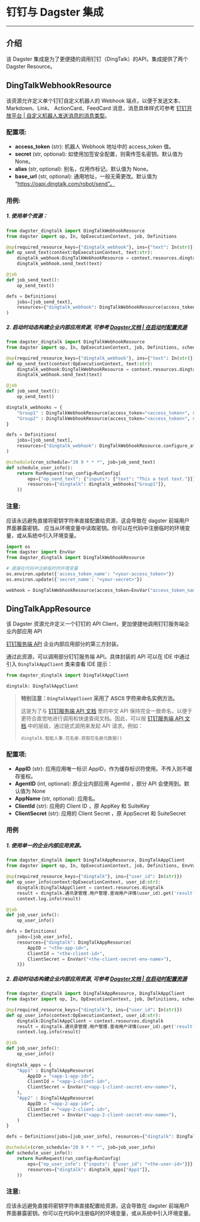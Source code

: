 # 钉钉与 Dagster 集成

---

## 介绍

该 Dagster 集成是为了更便捷的调用钉钉（DingTalk）的API，集成提供了两个 Dagster Resource。


## DingTalkWebhookResource

该资源允许定义单个钉钉自定义机器人的 Webhook 端点，以便于发送文本、Markdown、Link、 ActionCard、FeedCard 消息，消息具体样式可参考
[钉钉开放平台 | 自定义机器人发送消息的消息类型](https://open.dingtalk.com/document/orgapp/custom-bot-send-message-type)。

### 配置项:

- **access_token** (str):
        机器人 Webhook 地址中的 access_token 值。
- **secret** (str, optional):
    如使用加签安全配置，则需传签名密钥。默认值为 None。
- **alias** (str, optional):
    别名，仅用作标记。默认值为 None。
- **base_url** (str, optional):
    通用地址，一般无需更改。默认值为 “https://oapi.dingtalk.com/robot/send”。

### 用例:

##### 1. 使用单个资源：
```python
from dagster_dingtalk import DingTalkWebhookResource
from dagster import op, In, OpExecutionContext, job, Definitions

@op(required_resource_keys={"dingtalk_webhook"}, ins={"text": In(str)})
def op_send_text(context:OpExecutionContext, text:str):
    dingtalk_webhook:DingTalkWebhookResource = context.resources.dingtalk_webhook
    dingtalk_webhook.send_text(text)

@job
def job_send_text():
    op_send_text()

defs = Definitions(
    jobs=[job_send_text],
    resources={"dingtalk_webhook": DingTalkWebhookResource(access_token = "<access_token>", secret = "<secret>")}
)
```

##### 2. 启动时动态构建企业内部应用资源, 可参考 [Dagster文档 | 在启动时配置资源](https://docs.dagster.io/concepts/resources#configuring-resources-at-launch-time)

```python
from dagster_dingtalk import DingTalkWebhookResource
from dagster import op, In, OpExecutionContext, job, Definitions, schedule, RunRequest, RunConfig

@op(required_resource_keys={"dingtalk_webhook"}, ins={"text": In(str)})
def op_send_text(context:OpExecutionContext, text:str):
    dingtalk_webhook:DingTalkWebhookResource = context.resources.dingtalk_webhook
    dingtalk_webhook.send_text(text)

@job
def job_send_text():
    op_send_text()

dingtalk_webhooks = {
    "Group1" : DingTalkWebhookResource(access_token="<access_token>", secret="<secret>", alias="Group1"),
    "Group2" : DingTalkWebhookResource(access_token="<access_token>", secret="<secret>", alias="Group2")
}

defs = Definitions(
    jobs=[job_send_text], 
    resources={"dingtalk_webhook": DingTalkWebhookResource.configure_at_launch()}
)

@schedule(cron_schedule="20 9 * * *", job=job_send_text)
def schedule_user_info():
    return RunRequest(run_config=RunConfig(
        ops={"op_send_text": {"inputs": {"text": "This a test text."}}},
        resources={"dingtalk": dingtalk_webhooks["Group1"]},
    ))
```

### 注意:

应该永远避免直接将密钥字符串直接配置给资源，这会导致在 dagster 前端用户界面暴露密钥。
应当从环境变量中读取密钥。你可以在代码中注册临时的环境变量，或从系统中引入环境变量。

```python
import os
from dagster import EnvVar
from dagster_dingtalk import DingTalkWebhookResource

# 直接在代码中注册临时的环境变量
os.environ.update({'access_token_name': "<your-access_token>"})
os.environ.update({'secret_name': "<your-secret>"})

webhook = DingTalkWebhookResource(access_token=EnvVar("access_token_name"), secret=EnvVar("secret_name"))
```

## DingTalkAppResource

该 Dagster 资源允许定义一个钉钉的 API Client，更加便捷地调用钉钉服务端企业内部应用 API

[钉钉服务端 API](https://open.dingtalk.com/document/orgapp/api-overview) 企业内部应用部分的第三方封装。

通过此资源，可以调用部分钉钉服务端 API。具体封装的 API 可以在 IDE 中通过引入 `DingTalkAppClient` 类来查看 IDE 提示：

```python
from dagster_dingtalk import DingTalkAppClient

dingtalk: DingTalkAppClient
```


> **特别注意：`DingTalkAppClient` 采用了 ASCII 字符来命名实例方法。** 
> 
> 这是为了与
> [钉钉服务端 API 文档](https://open.dingtalk.com/document/orgapp/api-overview) 里的中文 API 
> 保持完全一致命名，以便于更符合直觉地进行调用和快速查阅文档。因此，可以按 
> [钉钉服务端 API 文档](https://open.dingtalk.com/document/orgapp/api-overview) 
> 中的层级，通过链式调用来发起 API 请求。例如：
> 
> `dingtalk.智能人事.花名册.获取花名册元数据()`


### 配置项:

- **AppID** (str):
    应用应用唯一标识 AppID，作为缓存标识符使用。不传入则不缓存鉴权。
- **AgentID** (int, optional):
    原企业内部应用 AgentId ，部分 API 会使用到。默认值为 None
- **AppName** (str, optional):
    应用名。
- **ClientId** (str):
    应用的 Client ID ，原 AppKey 和 SuiteKey
- **ClientSecret** (str):
    应用的 Client Secret ，原 AppSecret 和 SuiteSecret

### 用例

##### 1. 使用单一的企业内部应用资源。

```python
from dagster_dingtalk import DingTalkAppResource, DingTalkAppClient
from dagster import op, In, OpExecutionContext, job, Definitions, EnvVar

@op(required_resource_keys={"dingtalk"}, ins={"user_id": In(str)})
def op_user_info(context:OpExecutionContext, user_id:str):
    dingtalk:DingTalkAppClient = context.resources.dingtalk
    result = dingtalk.通讯录管理.用户管理.查询用户详情(user_id).get('result')
    context.log.info(result)

@job
def job_user_info():
    op_user_info()

defs = Definitions(
    jobs=[job_user_info], 
    resources={"dingtalk": DingTalkAppResource(
        AppID = "<the-app-id>", 
        ClientId = "<the-client-id>",
        ClientSecret = EnvVar("<the-client-secret-env-name>"),
    )})
```

##### 2. 启动时动态构建企业内部应用资源, 可参考 [Dagster文档 | 在启动时配置资源](https://docs.dagster.io/concepts/resources#configuring-resources-at-launch-time)

```python
from dagster_dingtalk import DingTalkAppResource, DingTalkAppClient
from dagster import op, In, OpExecutionContext, job, Definitions, schedule, RunRequest, RunConfig, EnvVar

@op(required_resource_keys={"dingtalk"}, ins={"user_id": In(str)})
def op_user_info(context:OpExecutionContext, user_id:str):
    dingtalk:DingTalkAppClient = context.resources.dingtalk
    result = dingtalk.通讯录管理.用户管理.查询用户详情(user_id).get('result')
    context.log.info(result)

@job
def job_user_info():
    op_user_info()
    
dingtalk_apps = {
    "App1" : DingTalkAppResource(
        AppID = "<app-1-app-id>",
        ClientId = "<app-1-client-id>",
        ClientSecret = EnvVar("<app-1-client-secret-env-name>"),
    ),
    "App2" : DingTalkAppResource(
        AppID = "<app-2-app-id>",
        ClientId = "<app-2-client-id>",
        ClientSecret = EnvVar("<app-2-client-secret-env-name>"),
    )
}

defs = Definitions(jobs=[job_user_info], resources={"dingtalk": DingTalkAppResource.configure_at_launch()})

@schedule(cron_schedule="20 9 * * *", job=job_user_info)
def schedule_user_info():
    return RunRequest(run_config=RunConfig(
        ops={"op_user_info": {"inputs": {"user_id": "<the-user-id>"}}},
        resources={"dingtalk": dingtalk_apps["App1"]},
    ))
```

### 注意:

应该永远避免直接将密钥字符串直接配置给资源，这会导致在 dagster 前端用户界面暴露密钥。你可以在代码中注册临时的环境变量，或从系统中引入环境变量。
